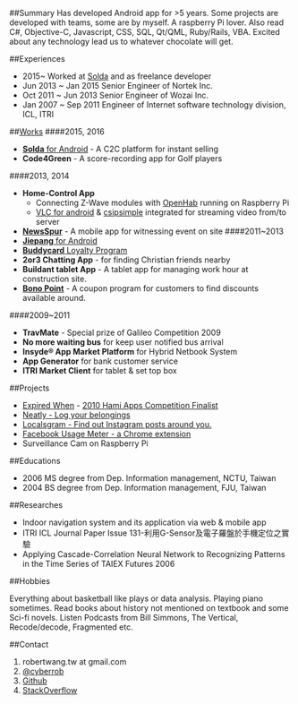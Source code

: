 ##Summary
Has developed Android app for >5 years. Some projects are developed with teams, some are by myself. A raspberry Pi lover. Also read C#, Objective-C, Javascript, CSS, SQL, Qt/QML, Ruby/Rails, VBA. Excited about any technology lead us to whatever chocolate will get.

##Experiences
- 2015~ Worked at [Solda](http://solda.io) and as freelance developer
- Jun 2013 ~ Jan 2015 Senior Engineer of Nortek Inc.
- Oct 2011 ~ Jun 2013 Senior Engineer of Wozai Inc.
- Jan 2007 ~ Sep 2011 Engineer of Internet software technology division, ICL, ITRI

##[Works](https://drive.google.com/folderview?id=0B-Ow9f5ifXyFUnVad0p5a3hUME0&usp=sharing)
####2015, 2016
- [__Solda__ for Android](https://play.google.com/store/apps/details?id=solda.io.android) - A C2C platform for instant selling
- __Code4Green__ - A score-recording app for Golf players

####2013, 2014
- __Home-Control App__
	- Connecting Z-Wave modules with [OpenHab](https://github.com/openhab) running on Raspberry Pi
	- [VLC for android](https://wiki.videolan.org/AndroidCompile/)  & [csipsimple](https://code.google.com/p/csipsimple/) integrated for streaming video from/to server
- [__NewsSpur__](https://play.google.com/store/apps/details?id=com.newsspur.android) - A mobile app for witnessing event on site
####2011~2013
- [__Jiepang__ for Android](https://play.google.com/store/apps/details?id=com.jiepang.android)
- [__Buddycard__ Loyalty Program](https://www.facebook.com/TheBuddyCard)
- __2or3 Chatting App__ - for finding Christian friends nearby
- __Buildant tablet App__ - A tablet app for managing work hour at construction site.
- [__Bono Point__](https://play.google.com/store/apps/details?id=com.bono.project) - A coupon program for customers to find discounts available around.

####2009~2011
- __TravMate__ - Special prize of Galileo Competition 2009
- __No more waiting bus__ for keep user notified bus arrival
- __Insyde® App Market Platform__ for Hybrid Netbook System
- __App Generator__ for bank customer service
- __ITRI Market Client__ for tablet & set top box

##Projects
- [Expired When](https://play.google.com/store/apps/details?id=com.expired.v2) - [2010 Hami Apps Competition Finalist](http://www.emome.net/events/20100906webiframe/signup.html)
- [Neatly - Log your belongings](https://play.google.com/store/apps/details?id=org.robert.neatly)
- [Localsgram - Find out Instagram posts around you.](https://play.google.com/store/apps/details?id=de.s3xy.retrofitsample.app)
- [Facebook Usage Meter - a Chrome extension](https://chrome.google.com/webstore/detail/ejfikepnokkjcjhjkpppdbpiccgjmjkc/publish-accepted?hl=zh-TW&gl=TW)
- Surveillance Cam on Raspberry Pi



##Educations
- 2006 MS degree from Dep. Information management, NCTU, Taiwan
- 2004 BS degree from Dep. Information management, FJU, Taiwan

##Researches
- Indoor navigation system and its application via web & mobile app
- ITRI ICL Journal Paper Issue 131-利用G-Sensor及電子羅盤於手機定位之實驗
- Applying Cascade-Correlation Neural Network to Recognizing Patterns in the Time Series of TAIEX Futures 2006

##Hobbies

Everything about basketball like plays or data analysis. Playing piano sometimes. Read books about history not mentioned on textbook and some Sci-fi novels. Listen Podcasts from Bill Simmons, The Vertical, Recode/decode, Fragmented etc.


##Contact
1. robertwang.tw at gmail.com
2. [@cyberrob](http://twitter.com/cyberrob)
3. [Github](https://github.com/cyberrob)
4. [StackOverflow](http://stackoverflow.com/users/164005/robert)

